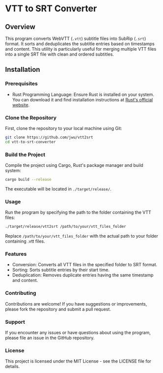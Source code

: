 # VTT to SRT Converter

## Overview
This program converts WebVTT (`.vtt`) subtitle files into SubRip (`.srt`) format. It sorts and deduplicates the subtitle entries based on timestamps and content. This utility is particularly useful for merging multiple VTT files into a single SRT file with clean and ordered subtitles.

## Installation

### Prerequisites
- Rust Programming Language: Ensure Rust is installed on your system. You can download it and find installation instructions at [Rust's official website](https://www.rust-lang.org/tools/install).

### Clone the Repository
First, clone the repository to your local machine using Git:

```bash
git clone https://github.com/jwu/vtt2srt
cd vtt-to-srt-converter
```

### Build the Project
Compile the project using Cargo, Rust's package manager and build system:

```bash
cargo build --release
```

The executable will be located in `./target/release/`.

### Usage
Run the program by specifying the path to the folder containing the VTT files:

```bash
./target/release/vtt2srt /path/to/your/vtt_files_folder
```
Replace `/path/to/your/vtt_files_folder` with the actual path to your folder containing .vtt files.

### Features
- Conversion: Converts all VTT files in the specified folder to SRT format.
- Sorting: Sorts subtitle entries by their start time.
- Deduplication: Removes duplicate entries having the same timestamp and content.

### Contributing
Contributions are welcome! If you have suggestions or improvements, please fork the repository and submit a pull request.

### Support
If you encounter any issues or have questions about using the program, please file an issue in the GitHub repository.

### License
This project is licensed under the MIT License - see the LICENSE file for details.
